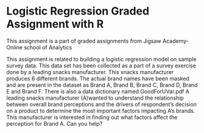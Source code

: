 # Logistic Regression Graded Assignment with R  

This assignment is a part of graded assignments from Jigsaw Academy-Online school of Analytics
 
This assignment is related to building a logistic regression model on sample survey data. 
This data set has been collected as a part of a survey exercise done by a leading snacks manufacturer.
This snacks manufacturer produces 6 different brands. 
The actual brand names have been masked and are present in the dataset as Brand A, Brand B, Brand C, Brand D, Brand E and Brand F. There is also a data dictionary named GoodForUVar.pdf
A leading snacks manufacturer (A)wanted to understand the relationship between overall brand perceptions and the drivers of respondent’s decision on a product to determine the most important factors impacting A’s brands. This manufacturer is interested in finding out what factors affect the perception for Brand A. Can you help?

